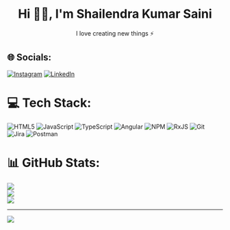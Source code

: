 # 
<h1 align="center"> Hi 👋🏻, I'm Shailendra Kumar Saini </br> 
</h1>
<p align="center">I love creating new things ⚡</p>


## 🌐 Socials:
[![Instagram](https://img.shields.io/badge/Instagram-%23E4405F.svg?logo=Instagram&logoColor=white)](https://instagram.com/shailendra.bhandariya) [![LinkedIn](https://img.shields.io/badge/LinkedIn-%230077B5.svg?logo=linkedin&logoColor=white)](https://linkedin.com/in/shailendrabhandariya) 

# 💻 Tech Stack:
![HTML5](https://img.shields.io/badge/html5-%23E34F26.svg?style=for-the-badge&logo=html5&logoColor=white) ![JavaScript](https://img.shields.io/badge/javascript-%23323330.svg?style=for-the-badge&logo=javascript&logoColor=%23F7DF1E) ![TypeScript](https://img.shields.io/badge/typescript-%23007ACC.svg?style=for-the-badge&logo=typescript&logoColor=white) ![Angular](https://img.shields.io/badge/angular-%23DD0031.svg?style=for-the-badge&logo=angular&logoColor=white) ![NPM](https://img.shields.io/badge/NPM-%23CB3837.svg?style=for-the-badge&logo=npm&logoColor=white) ![RxJS](https://img.shields.io/badge/rxjs-%23B7178C.svg?style=for-the-badge&logo=reactivex&logoColor=white) ![Git](https://img.shields.io/badge/git-%23F05033.svg?style=for-the-badge&logo=git&logoColor=white) ![Jira](https://img.shields.io/badge/jira-%230A0FFF.svg?style=for-the-badge&logo=jira&logoColor=white) ![Postman](https://img.shields.io/badge/Postman-FF6C37?style=for-the-badge&logo=postman&logoColor=white)
# 📊 GitHub Stats:
![](https://github-readme-stats.vercel.app/api?username=shailendrakumarsaini&theme=dark&hide_border=false&include_all_commits=false&count_private=false)<br/>
![](https://github-readme-streak-stats.herokuapp.com/?user=shailendrakumarsaini&theme=dark&hide_border=false)<br/>
![](https://github-readme-stats.vercel.app/api/top-langs/?username=shailendrakumarsaini&theme=dark&hide_border=false&include_all_commits=false&count_private=false&layout=compact)

---
[![](https://visitcount.itsvg.in/api?id=shailendrakumarsaini&icon=0&color=0)](https://visitcount.itsvg.in)

<!-- Proudly created with GPRM ( https://gprm.itsvg.in ) -->

